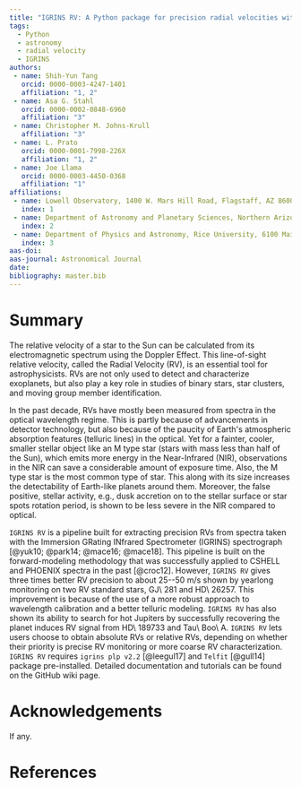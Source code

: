 ```yaml
---
title: "IGRINS RV: A Python package for precision radial velocities with Near-Infrared Spectra"
tags:
  - Python
  - astronomy
  - radial velocity
  - IGRINS
authors:
 - name: Shih-Yun Tang
   orcid: 0000-0003-4247-1401
   affiliation: "1, 2"
 - name: Asa G. Stahl
   orcid: 0000-0002-0848-6960
   affiliation: "3"
 - name: Christopher M. Johns-Krull
   affiliation: "3"
 - name: L. Prato
   orcid: 0000-0001-7998-226X
   affiliation: "1, 2"
 - name: Joe Llama
   orcid: 0000-0003-4450-0368
   affiliation: "1"
affiliations:
 - name: Lowell Observatory, 1400 W. Mars Hill Road, Flagstaff, AZ 86001, USA
   index: 1
 - name: Department of Astronomy and Planetary Sciences, Northern Arizona University, Flagstaff, AZ 86011, USA
   index: 2
 - name: Department of Physics and Astronomy, Rice University, 6100 Main Street, Houston, TX 77005, USA
   index: 3
aas-doi:
aas-journal: Astronomical Journal
date:
bibliography: master.bib
---
```


# Summary

The relative velocity of a star to the Sun can be calculated from its electromagnetic spectrum using the Doppler Effect. This line-of-sight relative velocity, called the Radial Velocity (RV), is an essential tool for astrophysicists. RVs are not only used to detect and characterize exoplanets, but also play a key role in studies of binary stars, star clusters, and moving group member identification.

In the past decade, RVs have mostly been measured from spectra in the optical wavelength regime. This is partly because of advancements in detector technology, but also because of the paucity of Earth's atmospheric absorption features (telluric lines) in the optical. Yet for a fainter, cooler, smaller stellar object like an M type star (stars with mass less than half of the Sun), which emits more energy in the Near-Infrared (NIR), observations in the NIR can save a considerable amount of exposure time. Also, the M type star is the most common type of star. This along with its size increases the detectability of Earth-like planets around them. Moreover, the false positive, stellar activity, e.g., dusk accretion on to the stellar surface or star spots rotation period, is shown to be less severe in the NIR compared to optical.

``IGRINS RV`` is a pipeline built for extracting precision RVs from spectra taken with the Immersion GRating INfrared Spectrometer (IGRINS) spectrograph [@yuk10; @park14; @mace16; @mace18]. This pipeline is built on the forward-modeling methodology that was successfully applied to CSHELL and PHOENIX spectra in the past [@croc12]. However, ``IGRINS RV`` gives three times better RV precision to about 25--50 m/s shown by yearlong monitoring on two RV standard stars, GJ\ 281 and HD\ 26257. This improvement is because of the use of a more robust approach to wavelength calibration and a better telluric modeling. ``IGRINS RV`` has also shown its ability to search for hot Jupiters by successfully recovering the planet induces RV signal from HD\ 189733 and Tau\ Boo\ A. ``IGRINS RV`` lets users choose to obtain absolute RVs or relative RVs, depending on whether their priority is precise RV monitoring or more coarse RV characterization. ``IGRINS RV`` requires ``igrins plp v2.2`` [@leegul17] and ``Telfit`` [@gull14] package pre-installed. Detailed documentation and tutorials can be found on the GitHub wiki page.


# Acknowledgements

If any.

# References
